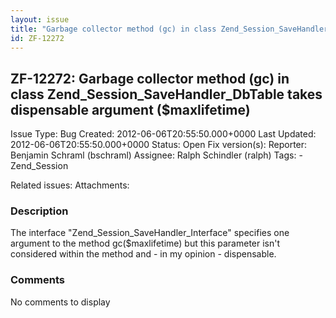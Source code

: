 ```yaml
---
layout: issue
title: "Garbage collector method (gc) in class Zend_Session_SaveHandler_DbTable takes dispensable argument ($maxlifetime)"
id: ZF-12272
---
```


ZF-12272: Garbage collector method (gc) in class Zend\_Session\_SaveHandler\_DbTable takes dispensable argument ($maxlifetime)
------------------------------------------------------------------------------------------------------------------------------

 Issue Type: Bug Created: 2012-06-06T20:55:50.000+0000 Last Updated: 2012-06-06T20:55:50.000+0000 Status: Open Fix version(s): 
 Reporter:  Benjamin Schraml (bschraml)  Assignee:  Ralph Schindler (ralph)  Tags: - Zend\_Session
 
 Related issues: 
 Attachments: 
### Description

The interface "Zend\_Session\_SaveHandler\_Interface" specifies one argument to the method gc($maxlifetime) but this parameter isn't considered within the method and - in my opinion - dispensable.

 

 

### Comments

No comments to display